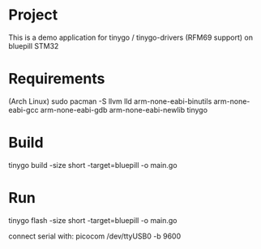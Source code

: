# Project

This is a demo application for tinygo / tinygo-drivers (RFM69 support) on bluepill STM32

# Requirements 

(Arch Linux)
sudo pacman -S llvm lld arm-none-eabi-binutils arm-none-eabi-gcc arm-none-eabi-gdb arm-none-eabi-newlib tinygo

# Build 

tinygo build -size short -target=bluepill -o main.go

# Run 

tinygo flash -size short -target=bluepill -o main.go


connect serial with:
picocom /dev/ttyUSB0  -b 9600

